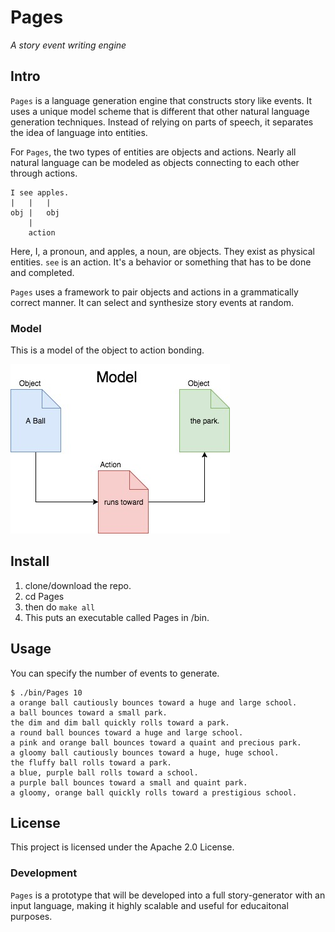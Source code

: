 # Pages

*A story event writing engine*

## Intro

`Pages` is a language generation engine that constructs story like events. It uses a unique model scheme that is different that other natural language generation techniques. Instead of relying on parts of speech, it separates the idea of language into entities.

For `Pages`, the two types of entities are objects and actions. Nearly all natural language can be modeled as objects connecting to each other through actions.

```
I see apples.
|   |   |
obj |   obj
    |
    action
```

Here, I, a pronoun, and apples, a noun, are objects. They exist as physical entities. `see` is an action. It's a behavior or something that has to be done and completed.

`Pages` uses a framework to pair objects and actions in a grammatically correct manner. It can select and synthesize story events at random.

### Model

This is a model of the object to action bonding.

![Pages Model](/pics/Pages.jpg)

## Install

1. clone/download the repo.
2. cd Pages
3. then do `make all`
4. This puts an executable called Pages in /bin.

## Usage

You can specify the number of events to generate.

```
$ ./bin/Pages 10
a orange ball cautiously bounces toward a huge and large school.
a ball bounces toward a small park.
the dim and dim ball quickly rolls toward a park.
a round ball bounces toward a huge and large school.
a pink and orange ball bounces toward a quaint and precious park.
a gloomy ball cautiously bounces toward a huge, huge school.
the fluffy ball rolls toward a park.
a blue, purple ball rolls toward a school.
a purple ball bounces toward a small and quaint park.
a gloomy, orange ball quickly rolls toward a prestigious school.
```

## License

This project is licensed under the Apache 2.0 License.

### Development

`Pages` is a prototype that will be developed into a full story-generator with an input language, making it highly scalable and useful for educaitonal purposes.
